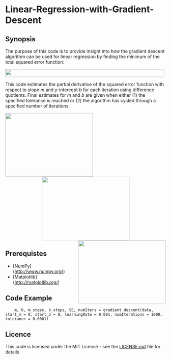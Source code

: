 # Linear-Regression-with-Gradient-Descent
## Synopsis
The purpose of this code is to provide insight into how the gradient descent algorithm can be used for linear regression by finding the minimum of the total squared error function: 

<img src="https://github.com/pickus91/Linear-Regression-with-Gradient-Descent/blob/master/figure_4.png" align="center" height="25" width="500">

This code estimates the partial derivative of the squared error function with respect to slope *m* and y-intercept *b* for each iteration using difference quotients. Final estimates for *m* and *b* are given when either (1) the specified tolerance is reached or (2) the algorithm has cycled through a specified number of iterations. 

<div align = "center">
<img src="https://github.com/pickus91/Linear-Regression-with-Gradient-Descent/blob/master/figure_1.png" align="left" height="200" width="275"> 
<img src = "https://github.com/pickus91/Linear-Regression-with-Gradient-Descent/blob/master/figure_2.png" align="center" height="200" width="275"> 
<img src = "https://github.com/pickus91/Linear-Regression-with-Gradient-Descent/blob/master/figure_3.png" align="right" height="200" width="275"> 
</div>

## Prerequistes
* [NumPy] (http://www.numpy.org/)
* [Matplotlib] (http://matplotlib.org/)

## Code Example
```
    m, b, m_steps, b_steps, SE, numIters = gradient_descent(data, start_m = 0, start_b = 0, learningRate = 0.001, numIterations = 1000, tolerance = 0.0001)

```

## Licence
This code is licensed under the MIT License - see the [LICENSE.md](LICENSE.md) file for details





